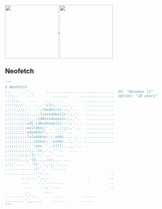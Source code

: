 <a href="https://github.com/mikequinton">
  <img height=175 align="center" src="https://github-readme-stats.vercel.app/api?username=mikequinton&theme=onedark" />
</a>
<a href="https://github.com/mikequinton">
  <img height=175 align="center" src="https://github-readme-stats.vercel.app/api/top-langs?username=mikequinton&theme=onedark&layout=compact&langs_count=8&card_width=320" />
</a>

<!--
## Neofetch
```python
$ Neofetch
            ```                             cele@italy
          `,,`      ,;cc;`                  ----------
        `;;,`     `l0NWWKl`                 OS: Windows 11
      `;c;,      `oXMMMMMXd,                Uptime: 28 years
     ,;c;,      ,dNMMMMMMMNx,               Host: United Kingdom
   `,clc,      ;xNMMWXOONMMWk;              OS: "Arch Linux"
  `;cll;`     ;oWMMNxc,,dNMMWO;`            Editor: "VSCodium"
  ;clll;`   `;oWMMNd,   `oXMMW0c`           Hobbies: ["Brazilian Jiu Jitsu", "Snowboarding", "Gaming"]
 ,cllll;`  `cKMMMXo`     `lKMMMKc`          Languages.Programming: ["Python, YAML"]
`;lllll;` `lXMMMKl`       `cKMMMKc`   ```   
`;llllll;`;oWMW0c`         `cKWWNx, ,;;,    
`;llloool;;cx0k;            `;doc;;;;;`     
`;llooooool;;;,            `,;;cllc;,`      
 ,clooooooooolcc;;;;;;;;;cllodoc;;lk0o`     contacts
  ,;looooooooddddddddddddddlc;, ,xNMMXo`    --------
   `,;clooodddddddddoolc;;,`     ;oWMMXl`   Email: "alessiocelentano2003@gmail.com"
      `,;;;;;;;;;;;,,``           ;xXXOc    Telegram: "t.me/alessiocelentano"
                                   `,;,     Reddit: "u/alessiocelentano"                                
```
-->
<!--
**MikeQuinton/MikeQuinton** is a ✨ _special_ ✨ repository because its `README.md` (this file) appears on your GitHub profile.

Here are some ideas to get you started:

- 🔭 I’m currently working on ...
- 🌱 I’m currently learning ...
- 👯 I’m looking to collaborate on ...
- 🤔 I’m looking for help with ...
- 💬 Ask me about ...
- 📫 How to reach me: ...
- 😄 Pronouns: ...
- ⚡ Fun fact: ...
-->


## Neofetch
```python
"""
$ Neofetch
::,.    ..'.       ...............................  OS: "Windows 11"
:::;,.    ..'.        .......     ................  Uptime: "28 years"
:::;;;,.   ....   .........         ..............  
::::;;;;'.   ....':clc:,'.......     .............
;:::::;;;;'. ..';ldxdolccc::;,'..    .............
;;::::;;;;;,..,;lxxxxddoollc:;;,'.   .............
;;;::::;;;;;,,;cdkkxxdoooolc:;;,'..  .............
;;;;:::;;;cdl;cdkxdoooollc::::;'...  .............
;;;;;:::;:oolcdkxc;'..',,;;;;;,'...  .............
;;;;;;;;;:odookOxl:,...';:;'...      .............
;;;;;;;;;;lxlokOkxo:;;:oddc.......  ..............
;;;;;;;;;;;;,cxxxoc;,:oxdoc..',,'.. ..............
;;;;;;;;;;;,';ooc,'',:clll;...,,'..  .            
;;;;;;;;;;;;;,:lc,.',,'''..  ....                 
;:::::;;;;;:lc';:'.,,'.....                       
::::::;,,;,'ld,.,,,:c:,.......                    
::;,'.....'.'lc'.',,;;,'.....                     
,............,c:'..'.'......                      
........,,....':;'...                           ..
       ........',,...                 .         ..
        ...    .','........                     ..
         ...    .',,'.....                      ..
         ...      ....                            
.........','...        ...          .....         
.........',,,....     .....  .     ......         
"""
```

